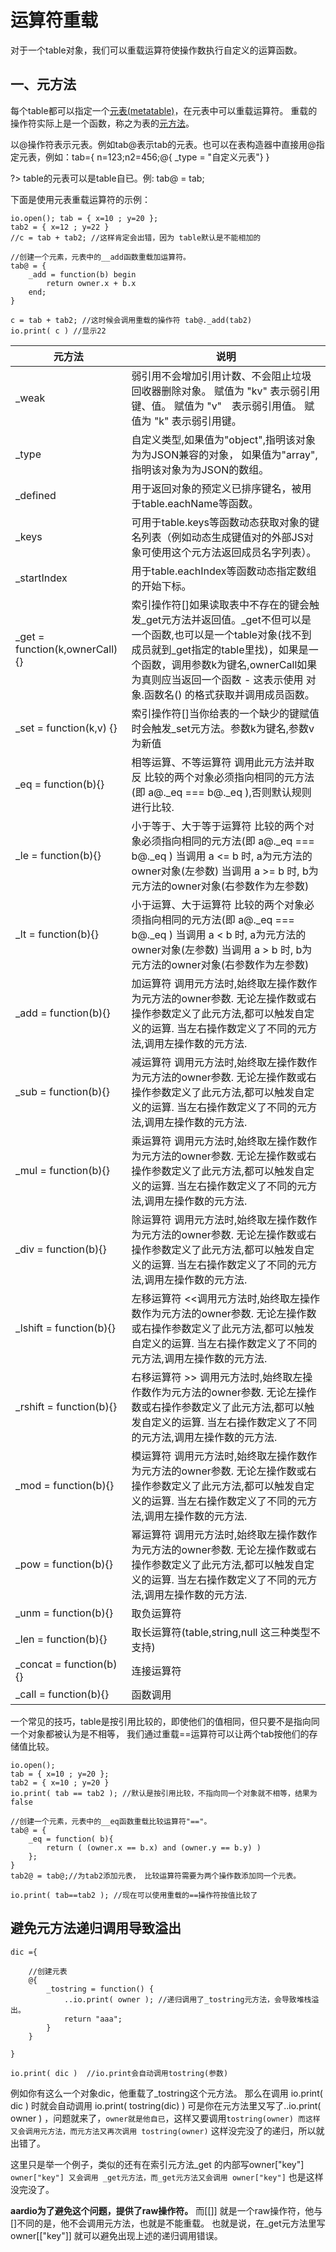# 运算符重载

 对于一个table对象，我们可以重载运算符使操作数执行自定义的运算函数。

## 一、元方法

每个table都可以指定一个[元表(metatable)](libraries/kernel/table/meta)，在元表中可以重载运算符。
重载的操作符实际上是一个函数，称之为表的[元方法](the%20language/%D4%CB%CB%E3%B7%FB/2/metatable)。

以@操作符表示元表。例如tab@表示tab的元表。也可以在表构造器中直接用@指定元表，例如：tab={ n=123;n2=456;@{ _type = "自定义元表"} }

?> table的元表可以是table自已。例: tab@ = tab;

 下面是使用元表重载运算符的示例：

``` aau
io.open(); tab = { x=10 ; y=20 };
tab2 = { x=12 ; y=22 }
//c = tab + tab2; //这样肯定会出错，因为 table默认是不能相加的

//创建一个元素，元表中的__add函数重载加运算符。
tab@ = {
	_add = function(b) begin
		return owner.x + b.x
	end;
}

c = tab + tab2; //这时候会调用重载的操作符 tab@._add(tab2)
io.print( c ) //显示22
```




|  元方法 |  说明 |
| --- | --- |
| _weak |  弱引用不会增加引用计数、不会阻止垃圾回收器删除对象。 赋值为 "kv" 表示弱引用键、值。 赋值为 "v"　表示弱引用值。 赋值为 "k" 表示弱引用键。 |
|  _type |  自定义类型,如果值为"object",指明该对象为为JSON兼容的对象， 如果值为"array",指明该对象为为JSON的数组。 |
|  _defined |  用于返回对象的预定义已排序键名，被用于table.eachName等函数。 |
|  _keys |  可用于table.keys等函数动态获取对象的键名列表（例如动态生成键值对的外部JS对象可使用这个元方法返回成员名字列表）。 |
|  _startIndex |  用于table.eachIndex等函数动态指定数组的开始下标。 |
| _get = function(k,ownerCall) {} | 索引操作符[]如果读取表中不存在的键会触发_get元方法并返回值。_get不但可以是一个函数,也可以是一个table对象(找不到成员就到_get指定的table里找)，如果是一个函数，调用参数k为键名,ownerCall如果为真则应当返回一个函数 - 这表示使用 对象.函数名() 的格式获取并调用成员函数。 |
| _set = function(k,v) {} | 索引操作符[]当你给表的一个缺少的键赋值时会触发_set元方法。参数k为键名,参数v为新值 |
| _eq = function(b){} | 相等运算、不等运算符 调用此元方法并取反 比较的两个对象必须指向相同的元方法(即 a@._eq === b@._eq ),否则默认规则进行比较. |
| _le = function(b){} |  小于等于、大于等于运算符 比较的两个对象必须指向相同的元方法(即 a@._eq === b@._eq ) 当调用 a <= b 时, a为元方法的owner对象(左参数) 当调用 a >= b 时, b为元方法的owner对象(右参数作为左参数) |
| _lt = function(b){} |  小于运算、大于运算符 比较的两个对象必须指向相同的元方法(即 a@._eq === b@._eq ) 当调用 a < b 时, a为元方法的owner对象(左参数) 当调用 a > b 时, b为元方法的owner对象(右参数作为左参数) |
| _add = function(b){} |  加运算符 调用元方法时,始终取左操作数作为元方法的owner参数. 无论左操作数或右操作参数定义了此元方法,都可以触发自定义的运算. 当左右操作数定义了不同的元方法,调用左操作数的元方法. |
| _sub = function(b){} |  减运算符 调用元方法时,始终取左操作数作为元方法的owner参数. 无论左操作数或右操作参数定义了此元方法,都可以触发自定义的运算. 当左右操作数定义了不同的元方法,调用左操作数的元方法. |
| _mul = function(b){} | 乘运算符 调用元方法时,始终取左操作数作为元方法的owner参数. 无论左操作数或右操作参数定义了此元方法,都可以触发自定义的运算. 当左右操作数定义了不同的元方法,调用左操作数的元方法. |
| _div = function(b){} |  除运算符 调用元方法时,始终取左操作数作为元方法的owner参数. 无论左操作数或右操作参数定义了此元方法,都可以触发自定义的运算. 当左右操作数定义了不同的元方法,调用左操作数的元方法. |
| _lshift = function(b){} |  左移运算符 <<调用元方法时,始终取左操作数作为元方法的owner参数. 无论左操作数或右操作参数定义了此元方法,都可以触发自定义的运算. 当左右操作数定义了不同的元方法,调用左操作数的元方法. |
| _rshift = function(b){} |  右移运算符 >> 调用元方法时,始终取左操作数作为元方法的owner参数. 无论左操作数或右操作参数定义了此元方法,都可以触发自定义的运算. 当左右操作数定义了不同的元方法,调用左操作数的元方法. |
| _mod = function(b){} |  模运算符 调用元方法时,始终取左操作数作为元方法的owner参数. 无论左操作数或右操作参数定义了此元方法,都可以触发自定义的运算. 当左右操作数定义了不同的元方法,调用左操作数的元方法. |
| _pow = function(b){} |  幂运算符 调用元方法时,始终取左操作数作为元方法的owner参数. 无论左操作数或右操作参数定义了此元方法,都可以触发自定义的运算. 当左右操作数定义了不同的元方法,调用左操作数的元方法. |
| _unm = function(b){} |  取负运算符 |
| _len = function(b){} |  取长运算符(table,string,null 这三种类型不支持) |
| _concat = function(b){} |  连接运算符 |
| _call = function(b){} |  函数调用 |



一个常见的技巧，table是按引用比较的，即使他们的值相同，但只要不是指向同一个对象都被认为是不相等，
我们通过重载==运算符可以让两个tab按他们的存储值比较。

``` aau
io.open();
tab = { x=10 ; y=20 };
tab2 = { x=10 ; y=20 }
io.print( tab == tab2 ); //默认是按引用比较，不指向同一个对象就不相等，结果为false

//创建一个元素，元表中的__eq函数重载比较运算符"=="。
tab@ = {
    _eq = function( b){
        return ( (owner.x == b.x) and (owner.y == b.y) )
    };
}
tab2@ = tab@;//为tab2添加元表， 比较运算符需要为两个操作数添加同一个元表。

io.print( tab==tab2 ); //现在可以使用重载的==操作符按值比较了
```

## 避免元方法递归调用导致溢出

``` aau
dic ={

	//创建元表
	@{
		_tostring = function() {
			..io.print( owner ); //递归调用了_tostring元方法，会导致堆栈溢出。
			return "aaa";
		}
	}

}

io.print( dic )  //io.print会自动调用tostring(参数)
```

例如你有这么一个对象dic，他重载了_tostring这个元方法。
那么在调用 io.print( dic ) 时就会自动调用 io.print( tostring(dic) )
可是你在元方法里又写了..io.print( owner ) ，问题就来了，`owner就是他自已`，这样又要调用`tostring(owner) 而这样又会调用元方法，而元方法又再次调用 tostring(owner)` 这样没完没了的递归，所以就出错了。

这里只是举一个例子，类似的还有在索引元方法_get 的内部写owner["key"]
`owner["key"] 又会调用 _get元方法，而_get元方法又会调用 owner["key"]` 也是这样没完没了。

**aardio为了避免这个问题，提供了raw操作符。**
而[[]] 就是一个raw操作符，他与[]不同的是，他不会调用元方法，也就是不能重载。
也就是说，在_get元方法里写 owner[["key"]] 就可以避免出现上述的递归调用错误。

